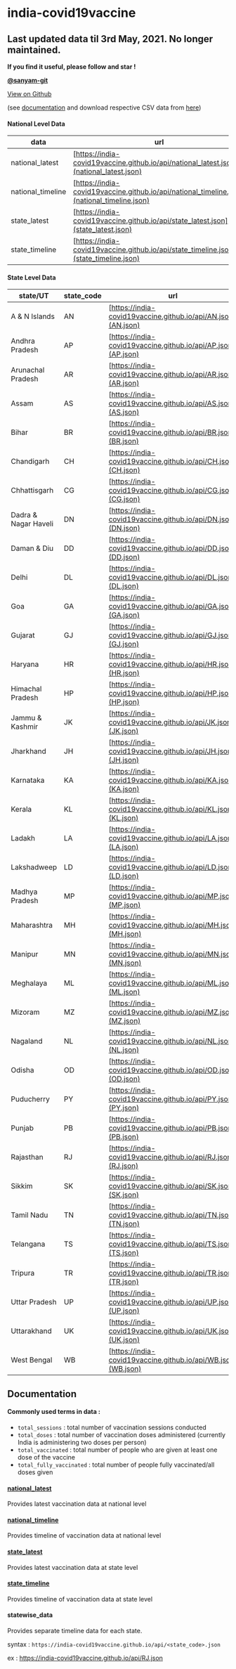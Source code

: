 # india-covid19vaccine

## Last updated data til 3rd May, 2021. No longer maintained.

**If you find it useful, please follow and star !**

**[@sanyam-git](https://github.com/sanyam-git)**

[View on Github](https://github.com/india-covid19vaccine/india-covid19vaccine.github.io)  

(see [documentation](#documentation) and download respective CSV data from [here](https://india-covid19vaccine.github.io/csv/))

#### National Level Data
|data|url|
|--|--|
|national_latest|[https://india-covid19vaccine.github.io/api/national_latest.json](national_latest.json)|
|national_timeline|[https://india-covid19vaccine.github.io/api/national_timeline.json](national_timeline.json)|
|state_latest|[https://india-covid19vaccine.github.io/api/state_latest.json](state_latest.json)|
|state_timeline|[https://india-covid19vaccine.github.io/api/state_timeline.json](state_timeline.json)|

#### State Level Data
|state/UT|state_code|url|
|--|--|--|
| A & N Islands        | AN         | [https://india-covid19vaccine.github.io/api/AN.json](AN.json) |
| Andhra Pradesh       | AP         | [https://india-covid19vaccine.github.io/api/AP.json](AP.json) |
| Arunachal Pradesh    | AR         | [https://india-covid19vaccine.github.io/api/AR.json](AR.json) |
| Assam                | AS         | [https://india-covid19vaccine.github.io/api/AS.json](AS.json) |
| Bihar                | BR         | [https://india-covid19vaccine.github.io/api/BR.json](BR.json) |
| Chandigarh           | CH         | [https://india-covid19vaccine.github.io/api/CH.json](CH.json) |
| Chhattisgarh         | CG         | [https://india-covid19vaccine.github.io/api/CG.json](CG.json) |
| Dadra & Nagar Haveli | DN         | [https://india-covid19vaccine.github.io/api/DN.json](DN.json) |
| Daman & Diu          | DD         | [https://india-covid19vaccine.github.io/api/DD.json](DD.json) |
| Delhi                | DL         | [https://india-covid19vaccine.github.io/api/DL.json](DL.json) |
| Goa                  | GA         | [https://india-covid19vaccine.github.io/api/GA.json](GA.json) |
| Gujarat              | GJ         | [https://india-covid19vaccine.github.io/api/GJ.json](GJ.json) |
| Haryana              | HR         | [https://india-covid19vaccine.github.io/api/HR.json](HR.json) |
| Himachal Pradesh     | HP         | [https://india-covid19vaccine.github.io/api/HP.json](HP.json) |
| Jammu & Kashmir      | JK         | [https://india-covid19vaccine.github.io/api/JK.json](JK.json) |
| Jharkhand            | JH         | [https://india-covid19vaccine.github.io/api/JH.json](JH.json) |
| Karnataka            | KA         | [https://india-covid19vaccine.github.io/api/KA.json](KA.json) |
| Kerala               | KL         | [https://india-covid19vaccine.github.io/api/KL.json](KL.json) |
| Ladakh               | LA         | [https://india-covid19vaccine.github.io/api/LA.json](LA.json) |
| Lakshadweep          | LD         | [https://india-covid19vaccine.github.io/api/LD.json](LD.json) |
| Madhya Pradesh       | MP         | [https://india-covid19vaccine.github.io/api/MP.json](MP.json) |
| Maharashtra          | MH         | [https://india-covid19vaccine.github.io/api/MH.json](MH.json) |
| Manipur              | MN         | [https://india-covid19vaccine.github.io/api/MN.json](MN.json) |
| Meghalaya            | ML         | [https://india-covid19vaccine.github.io/api/ML.json](ML.json) |
| Mizoram              | MZ         | [https://india-covid19vaccine.github.io/api/MZ.json](MZ.json) |
| Nagaland             | NL         | [https://india-covid19vaccine.github.io/api/NL.json](NL.json) |
| Odisha               | OD         | [https://india-covid19vaccine.github.io/api/OD.json](OD.json) |
| Puducherry           | PY         | [https://india-covid19vaccine.github.io/api/PY.json](PY.json) |
| Punjab               | PB         | [https://india-covid19vaccine.github.io/api/PB.json](PB.json) |
| Rajasthan            | RJ         | [https://india-covid19vaccine.github.io/api/RJ.json](RJ.json) |
| Sikkim               | SK         | [https://india-covid19vaccine.github.io/api/SK.json](SK.json) |
| Tamil Nadu           | TN         | [https://india-covid19vaccine.github.io/api/TN.json](TN.json) |
| Telangana            | TS         | [https://india-covid19vaccine.github.io/api/TS.json](TS.json) |
| Tripura              | TR         | [https://india-covid19vaccine.github.io/api/TR.json](TR.json) |
| Uttar Pradesh        | UP         | [https://india-covid19vaccine.github.io/api/UP.json](UP.json) |
| Uttarakhand          | UK         | [https://india-covid19vaccine.github.io/api/UK.json](UK.json) |
| West Bengal          | WB         | [https://india-covid19vaccine.github.io/api/WB.json](WB.json) |


## Documentation
#### Commonly used terms in data :
- `total_sessions` : total number of vaccination sessions conducted
- `total_doses` : total number of vaccination doses administered (currently India is administering two doses per person)
- `total_vaccinated` : total number of people who are given at least one dose of the vaccine
- `total_fully_vaccinated` : total number of people fully vaccinated/all doses given

#### [national_latest](national_latest.json)
Provides latest vaccination data at national level

#### [national_timeline](national_timeline.json)
Provides timeline of vaccination data at national level

#### [state_latest](state_latest.json)
Provides latest vaccination data at state level

#### [state_timeline](state_timeline.json)
Provides timeline of vaccination data at state level

#### statewise_data
Provides separate timeline data for each state.

syntax : `https://india-covid19vaccine.github.io/api/<state_code>.json`

ex :  https://india-covid19vaccine.github.io/api/RJ.json
